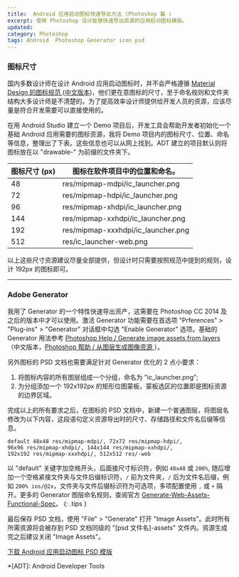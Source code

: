 ```yaml
---
title:  Android 应用启动图标快速导出方法 (Photoshop 篇 )
excerpt: 使用 Photoshop 设计能够快速导出资源的应用启动图标模版。
updated:
category: Photoshop
tags: Android  Photoshop Generator icon psd
---
```


### 图标尺寸

国内多数设计师在设计 Android 应用启动图标时，并不会严格遵循 [Material Design 的图标规范 ][google_design_icon] ([中文版本][google_design_icon_chinese])，他们更在意图标的尺寸，至于命名规则和文件夹结构大多设计师是不清楚的。为了提高效率设计师提供给开发人员的资源，应该尽量是符合开发需要可以直接使用的。

在用 Android Studio 建立一个 Demo 项目后，开发工具会帮助开发者初始化一个基础 Android 应用需要的图标资源，我将 Demo 项目内的图标尺寸、位置、命名等信息，整理出了下表。这些信息也可以从网上找到。ADT 建立的项目默认则将图标放在以 "drawable-" 为前缀的文件夹下。

图标尺寸 (px) | 图标在软件项目中的位置和命名。
--- | ---
48 | res/mipmap-mdpi/ic_launcher.png
72 | res/mipmap-hdpi/ic_launcher.png
96 | res/mipmap-xhdpi/ic_launcher.png
144 | res/mipmap-xxhdpi/ic_launcher.png
192 | res/mipmap-xxxhdpi/ic_launcher.png
512 | res/ic_launcher-web.png

以上这些尺寸资源建议尽量全部提供，但设计时只需要按照规范中提到的规则，设计 192px 的图标即可。

---

### Adobe Generator

我用了 Generator 的一个特性快速导出资产，这需要在 Photoshop CC 2014 及之后的版本中才可以使用。激活 Generator 功能需要在首选项 "Prferences" > "Plug-ins" > "Generator" 对话框中勾选 "Enable Generator" 选项。基础的 Generator 用法参考 [Photoshop Help /
Generate image assets from layers][generate-assets-layers]（中文版本，[Photoshop 帮助 / 从图层生成图像资源 ][generate-assets-layers-chinese]）。

另外图标的 PSD 文档也需要满足针对 Generator 优化的 2 点小要求：

1. 将图标内容的所有图层组成一个分组，命名为 "ic_launcher.png";
2. 为分组添加一个 192x192px 的矩形位图蒙板，蒙板选区的位置即是图标资源的边界区域。

完成以上的所有要求之后，在图标的 PSD 文档中，新建一个普通图层，将图层名修改为以下内容，这段语句定义资源导出时的尺寸、存储路径和文件名后缀等信息。

~~~
default 48x48 res/mipmap-mdpi/, 72x72 res/mipmap-hdpi/,
96x96 res/mipmap-xhdpi/, 144x144 res/mipmap-xxhdpi/,
192x192 res/mipmap-xxxhdpi/, 512x512 res/-web
~~~

以 "default" 关键字加空格开头，后面接尺寸标识符，例如 `48x48` 或 `200%`,  随后增加一个空格紧接文件夹与文件后缀标识符，`/` 前为文件夹，`/` 后为文件名后缀，例如 `200% ios/@2x`，文件夹与文件后缀标识符为可选项，多项配置使用 `,` 或 `+` 隔开。更多的 Generator 图层命名规则，查阅官方 [Generate-Web-Assets-Functional-Spec](
https://github.com/adobe-photoshop/generator-assets/wiki/Generate-Web-Assets-Functional-Spec)。
{: .tips }

最后保存 PSD 文档，使用 "File" > "Generate" 打开 "Image Assets"。此时所有所需资源将会被存到 PSD 文档同级的 "[psd 文件名]-assets" 文件内。资源生成完之后建议关闭 "Image Assets"。

[下载 Android 应用启动图标 PSD 模版][psd]

[google_design_icon]: http://www.google.com/design/spec/style/icons.html#icons-product-icons
[google_design_icon_chinese]: http://wiki.jikexueyuan.com/project/material-design/style/icons.html
[psd]: /images/android_launcher_icon_export_use_photoshop/android_icon_template.psd
[generate-assets-layers]: https://helpx.adobe.com/photoshop/using/generate-assets-layers.html
[generate-assets-layers-chinese]: https://helpx.adobe.com/cn/photoshop/using/generate-assets-layers.html

*[ADT]: Android Developer Tools
